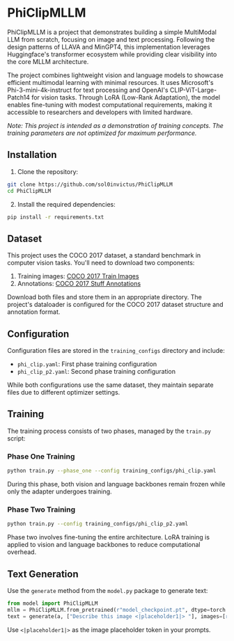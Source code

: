 # PhiClipMLLM

PhiClipMLLM is a project that demonstrates building a simple MultiModal LLM from scratch, focusing on image and text processing. Following the design patterns of LLAVA and MinGPT4, this implementation leverages Huggingface's transformer ecosystem while providing clear visibility into the core MLLM architecture.

The project combines lightweight vision and language models to showcase efficient multimodal learning with minimal resources. It uses Microsoft's Phi-3-mini-4k-instruct for text processing and OpenAI's CLIP-ViT-Large-Patch14 for vision tasks. Through LoRA (Low-Rank Adaptation), the model enables fine-tuning with modest computational requirements, making it accessible to researchers and developers with limited hardware.

*Note: This project is intended as a demonstration of training concepts. The training parameters are not optimized for maximum performance.*

## Installation

1. Clone the repository:
```bash
git clone https://github.com/sol0invictus/PhiClipMLLM
cd PhiClipMLLM
```

2. Install the required dependencies:
```bash
pip install -r requirements.txt
```

## Dataset

This project uses the COCO 2017 dataset, a standard benchmark in computer vision tasks. You'll need to download two components:

1. Training images: [COCO 2017 Train Images](http://images.cocodataset.org/zips/train2017.zip)
2. Annotations: [COCO 2017 Stuff Annotations](http://images.cocodataset.org/annotations/stuff_annotations_trainval2017.zip)

Download both files and store them in an appropriate directory. The project's dataloader is configured for the COCO 2017 dataset structure and annotation format.

## Configuration

Configuration files are stored in the `training_configs` directory and include:

* `phi_clip.yaml`: First phase training configuration
* `phi_clip_p2.yaml`: Second phase training configuration

While both configurations use the same dataset, they maintain separate files due to different optimizer settings.

## Training

The training process consists of two phases, managed by the `train.py` script:

### Phase One Training

```bash
python train.py --phase_one --config training_configs/phi_clip.yaml
```

During this phase, both vision and language backbones remain frozen while only the adapter undergoes training.

### Phase Two Training

```bash
python train.py --config training_configs/phi_clip_p2.yaml
```

Phase two involves fine-tuning the entire architecture. LoRA training is applied to vision and language backbones to reduce computational overhead.

## Text Generation

Use the `generate` method from the `model.py` package to generate text:

```python
from model import PhiClipMLLM
mllm = PhiClipMLLM.from_pretrained(r"model_checkpoint.pt", dtype=torch.bfloat16)
text = generate(a, ["Describe this image <|placeholder1|> "], images=[r"PXL_20241113_020744498.jpg"])
```

Use `<|placeholder1|>` as the image placeholder token in your prompts.
